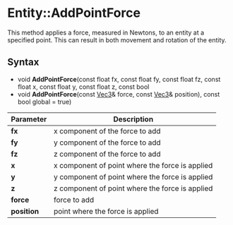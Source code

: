 # Entity::AddPointForce #
This method applies a force, measured in Newtons, to an entity at a specified point. This can result in both movement and rotation of the entity.

## Syntax ##
- void **AddPointForce**(const float fx, const float fy, const float fz, const float x, const float y, const float z, const bool 
- void **AddPointForce**(const [Vec3](Vec3.md)& force, const [Vec3](Vec3.md)& position), const bool global = true)

| Parameter | Description |
| --- | --- |
| **fx** | x component of the force to add |
| **fy** | y component of the force to add |
| **fz** | z component of the force to add |
| **x** | x component of point where the force is applied |
| **y** | y component of point where the force is applied |
| **z** | z component of point where the force is applied |
| **force** | force to add |
| **position** | point where the force is applied |